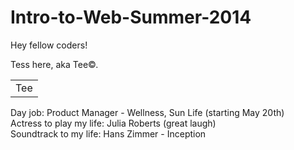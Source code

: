 Intro-to-Web-Summer-2014
========================

Hey fellow coders!

Tess here, aka Tee&copy;.  

<table>
    <tr>
        <td>Tee</td>
    </tr>
</table>

Day job: Product Manager - Wellness, Sun Life (starting May 20th)<br/>
Actress to play my life: Julia Roberts (great laugh) <br/>
Soundtrack to my life: Hans Zimmer - Inception 

